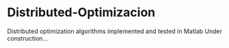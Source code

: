 # Distributed-Optimizacion
Distributed optimization algorithms implemented and tested in Matlab
Under construction...
